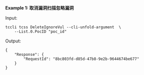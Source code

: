 **Example 1: 取消漏洞扫描忽略漏洞**



Input: 

```
tccli tcss DeleteIgnoreVul --cli-unfold-argument  \
    --List.0.PocID "poc_id"
```

Output: 
```
{
    "Response": {
        "RequestId": "8bc803fd-d85d-47b8-9e2b-9644674be677"
    }
}
```

